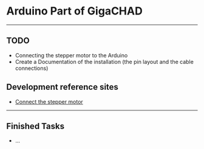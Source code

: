 # Arduino Part of GigaCHAD

---

## TODO

- Connecting the stepper motor to the Arduino
- Create a Documentation of the installation (the pin layout and the cable connections)

## Development reference sites

- [Connect the stepper motor](https://create.arduino.cc/projecthub/ingo-lohs/first-test-super-starterkit-from-elegoo-stepper-motor-5v-4b92dc)

---
## Finished Tasks

- ...